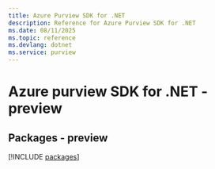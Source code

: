 ```yaml
---
title: Azure Purview SDK for .NET
description: Reference for Azure Purview SDK for .NET
ms.date: 08/11/2025
ms.topic: reference
ms.devlang: dotnet
ms.service: purview
---
```

# Azure purview SDK for .NET - preview
## Packages - preview
[!INCLUDE [packages](purview-index.md)]